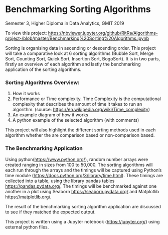 # Benchmarking Sorting Algorithms
Semester 3, Higher Diploma in Data Analytics, GMIT 2019

To view this project:
https://nbviewer.jupyter.org/github/RitRa/Algorithms-project-/blob/master/Benchmarking%20Sorting%20Algorithms.ipynb


Sorting is organising data in ascending or descending order. This project will take a comparative look at 6 sorting algorithms (Bubble Sort, Merge Sort, Counting Sort, Quick Sort, Insertion Sort, BogoSort). It is in two parts, firstly an overview of each algorithm and lastly the benchmarking application of the sorting algorithms.

### Sorting Algorithms Overview:
1. How it works 
2. Performance or Time complexity. Time Complexity is the computational complexity that describes the amount of time it takes to run an algorithm. (source: https://en.wikipedia.org/wiki/Time_complexity)
3. An example diagram of how it works
4. A python example of the selected algorithm (with comments) 

This project will also highlight the different sorting methods used in each algorithm whether the are comparison based or non-comparison based. 

### The Benchmarking Application

Using python(https://www.python.org/), random number arrays were created ranging in sizes from 100 to 50,000. The sorting algorithms will each run through the arrays and the timings will be captured using Python’s time module (https://docs.python.org/3/library/time.html). These timings are collected into a table, using the library pandas tables https://pandas.pydata.org/. The timings will be benchmarked against one another in a plot using Seaborn https://seaborn.pydata.org/ and Matplotlib https://matplotlib.org/. 

The result of the benchmarking sorting algorithm application are discussed to see if they matched the expected output. 
 
This project is written using a Jupyter notebook (https://jupyter.org/) using external python files.
